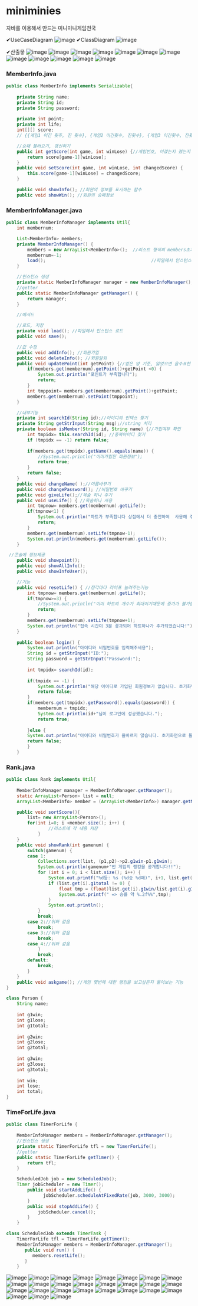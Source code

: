 # miniminies
자바를 이용해서 만드는 미니미니게임천국

✔UseCaseDiagram
![image](https://user-images.githubusercontent.com/41908152/98191426-7a0c2280-1f5c-11eb-96dd-64ea348fe125.png)
✔ClassDiagram
![image](https://user-images.githubusercontent.com/41908152/98191434-81333080-1f5c-11eb-9d8f-a376cc03a69a.png)

✔산출뭏
![image](https://user-images.githubusercontent.com/41908152/98191782-4382d780-1f5d-11eb-8cb4-e3a6e201d905.png)
![image](https://user-images.githubusercontent.com/41908152/98191791-47165e80-1f5d-11eb-880e-593aca5c0425.png)
![image](https://user-images.githubusercontent.com/41908152/98191808-4da4d600-1f5d-11eb-80d9-a352a0966a45.png)
![image](https://user-images.githubusercontent.com/41908152/98191881-7a58ed80-1f5d-11eb-8903-b53a8b7c7278.png)
![image](https://user-images.githubusercontent.com/41908152/98191876-77f69380-1f5d-11eb-9de3-b67e12a79f94.png)
![image](https://user-images.githubusercontent.com/41908152/98191909-80e76500-1f5d-11eb-98b4-e5c1b7369249.png)
![image](https://user-images.githubusercontent.com/41908152/98191953-83e25580-1f5d-11eb-9ff5-b82bbf523d26.png)
![image](https://user-images.githubusercontent.com/41908152/98191890-7d53de00-1f5d-11eb-92dc-4c848ae69321.png)
![image](https://user-images.githubusercontent.com/41908152/98191966-86dd4600-1f5d-11eb-8b47-732045b51672.png)
![image](https://user-images.githubusercontent.com/41908152/98191982-8e9cea80-1f5d-11eb-97c4-e461ba89a637.png)
![image](https://user-images.githubusercontent.com/41908152/98191988-92c90800-1f5d-11eb-9e95-75b4fffcfd0f.png)
![image](https://user-images.githubusercontent.com/41908152/98192005-978dbc00-1f5d-11eb-91a4-7a4826590759.png)
### MemberInfo.java

```java
public class MemberInfo implements Serializable{
	
	private String name;
	private String id;
	private String password;
	
	private int point;
	private int life;
	int[][] score;
	// {{게임1 이긴 횟주, 진 횟수}, {게임2 이긴횟수, 진횟수}, {게임3 이긴횟수, 진횟수}}

	//승패 불러오기, 갱신하기
	public int getScore(int game, int winLose) {//게임번호, 이겼는지 졌는지 (이기면 0 지면 1->이후에 상수화 필요!)
		return score[game-1][winLose];
	}
	public void setScore(int game, int winLose, int changedScore) {
		this.score[game-1][winLose] = changedScore;
	}

	public void showInfo(); //회원의 정보를 표시하는 함수
	public void showWin(); //회원의 승패정보 

```

### MemberInfoManager.java

```java
public class MemberInfoManager implements Util{
	int membernum;

	List<MemberInfo> members;
	private MemberInfoManager() {
		members = new ArrayList<MemberInfo>();	//리스트 형식의 members초기화
		membernum=-1;
		load();								  	       //파일에서 인스턴스 로드
	}

	//인스턴스 생성
	private static MemberInfoManager manager = new MemberInfoManager();
	//getter
	public static MemberInfoManager getManager() {
		return manager;
	}

	//메서드

	//로드, 저장
	private void load(); //파일에서 인스턴스 로드
	public void save();

	//값 수정
	public void addInfo(); //회원가입
	public void deleteInfo(); //회원탈퇴
	public void updatePoint(int getPoint) {//얻은 양 기준, 잃었으면 음수표현
		if(members.get(membernum).getPoint()+getPoint <0) {
			System.out.println("포인트가 부족합니다");
			return;
		}
		int tmppoint= members.get(membernum).getPoint()+getPoint;
		members.get(membernum).setPoint(tmppoint);
	}

	//내부기능
	private int searchId(String id);//아이디의 인덱스 찾기
	private String getStrInput(String msg);//string 처리
	private boolean isMember(String id, String name) {//가입여부 확인
		int tmpidx= this.searchId(id); //중복아이디 찾기
		if (tmpidx == -1) return false;
		
		if(members.get(tmpidx).getName().equals(name)) {
			//System.out.println("이미가입된 회원정보");
			return true;
		}
		return false;
	}
	public void changeName( );//이름바꾸기
	public void changePassword(); //비밀번호 바꾸기
	public void giveLife();//목숨 하나 주기
	public void useLife() { //목숨하나 사용
		int tmpnow= members.get(membernum).getLife();
		if(tmpnow<1) {
			System.out.println("하트가 부족합니다 상점에서 더 충전하여  사용해 주세요!");
			return;
		}
		members.get(membernum).setLife(tmpnow-1);
		System.out.println(members.get(membernum).getLife());
	}

 //콘솔에 정보제공
	public void showpoint();
	public void showAllInfo();
	public void showInfoUser();

	//기능
	public void resetLife() { //정각마다 라이프 늘려주는기능
		int tmpnow= members.get(membernum).getLife();
		if(tmpnow>=3) {
			//System.out.println("이미 하트의 개수가 최대이기때문에 증가가 불가합니다.");
			return;
		}
		members.get(membernum).setLife(tmpnow+1);
		System.out.println("접속 시간이 3분 경과되어 하트하나가 추가되었습니다!");
	}
	
	public boolean login() {
		System.out.println("아이디와 비밀번호를 입력해주세용");
		String id = getStrInput("ID:");
		String password = getStrInput("Password:");
		
		int tmpidx= searchId(id);
		
		if(tmpidx == -1) {
			System.out.println("해당 아이디로 가입된 회원정보가 없습니다. 초기화면으로 돌아갑니다.");
			return false;
		}
		if(members.get(tmpidx).getPassword().equals(password)) {
			membernum = tmpidx;
			System.out.println(id+"님이 로그인에 성공했습니다.");
			return true;
			
		}else {
		System.out.println("아이디와 비밀번호가 올바르지 않습니다. 초기화면으로 돌아갑니다.");
		return false;
		}
	}
```

### Rank.java

```java
public class Rank implements Util{
	
	MemberInfoManager manager = MemberInfoManager.getManager();
	static ArrayList<Person> list = null;
	ArrayList<MemberInfo> member = (ArrayList<MemberInfo>) manager.getMembers();

	public void sortScore(){	
		list= new ArrayList<Person>();
		for(int i=0; i <member.size(); i++) {
				//리스트에 각 내용 저장
			}
	}
	public void showRank(int gamenum) {
		switch(gamenum) {
		case 1:
			Collections.sort(list, (p1,p2)->p2.g1win-p1.g1win);
			System.out.println(gamenum+"번 게임의 랭킹을 공개합니다!!");
			for (int i = 0; i < list.size(); i++) {
				System.out.printf("%d등: %s (%d승 %d패)", i+1, list.get(i).name, list.get(i).g1win, list.get(i).g1lose);
				if (list.get(i).g1total != 0) {
					float tmp = (float)list.get(i).g1win/list.get(i).g1total *100;
					System.out.printf(" => 승률 약 %.2f%%",tmp);
				}
				System.out.println();
			}
			break;
		case 2://위와 같음
			break;
		case 3://위와 같음
			break;
		case 4://위와 같음
			}
			break;
		default:
			break;
		}
	}
	public void askgame(); //게임 몇번에 대한 랭킹을 보고싶은지 물어보는 기능
}

class Person {
	String name;
	
	int g1win;
	int g1lose;
	int g1total;
	
	int g2win;
	int g2lose;
	int g2total;
	
	int g3win;
	int g3lose;
	int g3total;
	
	int win;
	int lose;
	int total;
}
```

### TimeForLife.java

```java
public class TimerForLife {
	
	MemberInfoManager members = MemberInfoManager.getManager();
	//인스턴스 생성
	private static TimerForLife tfl = new TimerForLife();
	//getter
	public static TimerForLife getTimer() {
		return tfl;
	}

	ScheduledJob job = new ScheduledJob();
    Timer jobScheduler = new Timer();
		public void startAddLife() {
		      jobScheduler.scheduleAtFixedRate(job, 3000, 3000);
		}
		public void stopAddLife() {
			jobScheduler.cancel();
		}
	}

class ScheduledJob extends TimerTask {
	TimerForLife tfl = TimerForLife.getTimer();
	MemberInfoManager members = MemberInfoManager.getManager();
	   public void run() {
	      members.resetLife();
	   }
	}
```
![image](https://user-images.githubusercontent.com/41908152/98192093-b8eea800-1f5d-11eb-96cb-9f387e3fb07b.png)
![image](https://user-images.githubusercontent.com/41908152/98192104-bdb35c00-1f5d-11eb-8279-89a1d0bdeba3.png)
![image](https://user-images.githubusercontent.com/41908152/98192112-c2781000-1f5d-11eb-951f-2c63e37d3cc1.png)
![image](https://user-images.githubusercontent.com/41908152/98192116-c6a42d80-1f5d-11eb-814c-b95c71a197e5.png)
![image](https://user-images.githubusercontent.com/41908152/98192281-1f73c600-1f5e-11eb-8c90-674019c9a4ce.png)
![image](https://user-images.githubusercontent.com/41908152/98192279-1d116c00-1f5e-11eb-9ae3-3ffcd816c2b8.png)
![image](https://user-images.githubusercontent.com/41908152/98192289-21d62000-1f5e-11eb-81ee-1c619f84d752.png)
![image](https://user-images.githubusercontent.com/41908152/98192296-24387a00-1f5e-11eb-9ae6-80f303cf44af.png)
![image](https://user-images.githubusercontent.com/41908152/98192304-269ad400-1f5e-11eb-80ea-215ab388809b.png)
![image](https://user-images.githubusercontent.com/41908152/98192307-28fd2e00-1f5e-11eb-93f0-98d4d1ce8003.png)
![image](https://user-images.githubusercontent.com/41908152/98192315-2ac6f180-1f5e-11eb-926b-8e100c026edb.png)
![image](https://user-images.githubusercontent.com/41908152/98192319-2d294b80-1f5e-11eb-9260-d8322e166b85.png)
![image](https://user-images.githubusercontent.com/41908152/98192327-30243c00-1f5e-11eb-866d-d38b4c982335.png)
![image](https://user-images.githubusercontent.com/41908152/98192336-331f2c80-1f5e-11eb-841e-37ae73599568.png)
![image](https://user-images.githubusercontent.com/41908152/98192340-35818680-1f5e-11eb-89f8-4f2da9f1cd92.png)
![image](https://user-images.githubusercontent.com/41908152/98192352-387c7700-1f5e-11eb-8e22-85441a2f0f15.png)
![image](https://user-images.githubusercontent.com/41908152/98192358-3b776780-1f5e-11eb-9cd6-0a16c72de820.png)
![image](https://user-images.githubusercontent.com/41908152/98192366-3e725800-1f5e-11eb-8ff7-6bc90dd525ac.png)
![image](https://user-images.githubusercontent.com/41908152/98192381-47632980-1f5e-11eb-95a5-dcd6d9e684a6.png)
![image](https://user-images.githubusercontent.com/41908152/98192390-4a5e1a00-1f5e-11eb-948e-70ed6622ecb8.png)
![image](https://user-images.githubusercontent.com/41908152/98192397-4d590a80-1f5e-11eb-8110-65040858297d.png)
![image](https://user-images.githubusercontent.com/41908152/98192404-5053fb00-1f5e-11eb-82f7-a39ee6611631.png)
![image](https://user-images.githubusercontent.com/41908152/98192416-534eeb80-1f5e-11eb-8bd2-779b1beff9fc.png)
![image](https://user-images.githubusercontent.com/41908152/98192427-56e27280-1f5e-11eb-8833-1d2ff878f580.png)
![image](https://user-images.githubusercontent.com/41908152/98192440-5e098080-1f5e-11eb-9272-152308b5ed86.png)
![image](https://user-images.githubusercontent.com/41908152/98192447-61047100-1f5e-11eb-930b-565245fbaac3.png)
![image](https://user-images.githubusercontent.com/41908152/98192434-5b0e9000-1f5e-11eb-822e-32f71968d010.png)
